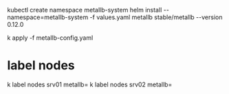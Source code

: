 
kubectl create namespace metallb-system
helm install --namespace=metallb-system  -f values.yaml metallb  stable/metallb --version 0.12.0


k apply -f metallb-config.yaml 


# label nodes
k label nodes srv01 metallb=
k label nodes srv02 metallb=
